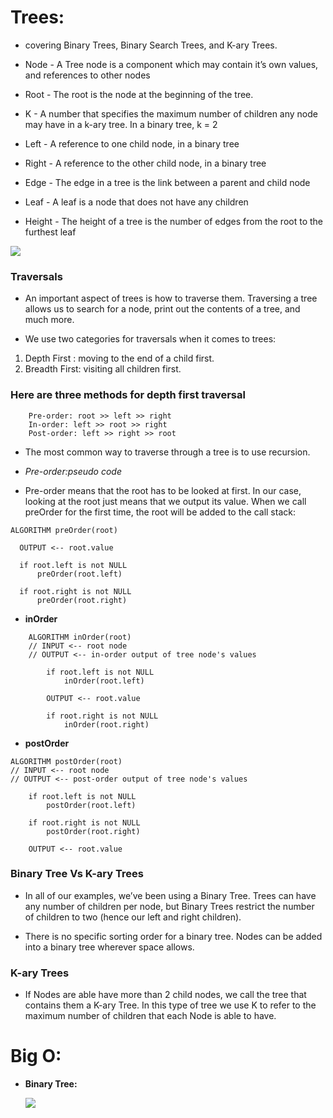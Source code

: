 # **Trees:**

- covering Binary Trees, Binary Search Trees, and K-ary Trees.

- Node - A Tree node is a component which may contain it’s own values, and references to other nodes
- Root - The root is the node at the beginning of the tree.
- K - A number that specifies the maximum number of children any node may have in a k-ary tree. In a binary tree, k = 2
- Left - A reference to one child node, in a binary tree
- Right - A reference to the other child node, in a binary tree
- Edge - The edge in a tree is the link between a parent and child node
- Leaf - A leaf is a node that does not have any children
- Height - The height of a tree is the number of edges from the root to the furthest leaf

![](https://codefellows.github.io/common_curriculum/data_structures_and_algorithms/Code_401/class-15/resources/images/BinaryTree1.PNG)

### Traversals

- An important aspect of trees is how to traverse them. Traversing a tree allows us to search for a node, print out the contents of a tree, and much more.

- We use two categories for traversals when it comes to trees:

1. Depth First : moving to the end of a child first.
2. Breadth First: visiting all children first.

### Here are three methods for depth first traversal

```
    Pre-order: root >> left >> right
    In-order: left >> root >> right
    Post-order: left >> right >> root
```

- The most common way to traverse through a tree is to use recursion.

- *Pre-order:pseudo code*
- Pre-order means that the root has to be looked at first. In our case, looking at the root just means that we output its value. When we call preOrder for the first time, the root will be added to the call stack:

```
ALGORITHM preOrder(root)

  OUTPUT <-- root.value

  if root.left is not NULL
      preOrder(root.left)

  if root.right is not NULL
      preOrder(root.right)

```

- **inOrder**

```
    ALGORITHM inOrder(root)
    // INPUT <-- root node
    // OUTPUT <-- in-order output of tree node's values

        if root.left is not NULL
            inOrder(root.left)

        OUTPUT <-- root.value

        if root.right is not NULL
            inOrder(root.right)
```

- **postOrder**

```
ALGORITHM postOrder(root)
// INPUT <-- root node
// OUTPUT <-- post-order output of tree node's values

    if root.left is not NULL
        postOrder(root.left)

    if root.right is not NULL
        postOrder(root.right)

    OUTPUT <-- root.value
```

### Binary Tree Vs K-ary Trees

- In all of our examples, we’ve been using a Binary Tree. Trees can have any number of children per node, but Binary Trees restrict the number of children to two (hence our left and right children).

- There is no specific sorting order for a binary tree. Nodes can be added into a binary tree wherever space allows.

### K-ary Trees

- If Nodes are able have more than 2 child nodes, we call the tree that contains them a K-ary Tree. In this type of tree we use K to refer to the maximum number of children that each Node is able to have.


# Big O:

- **Binary Tree:**

    ![](https://simplesnippets.tech/wp-content/uploads/2020/10/binary-search-tree-time-complexity.png)